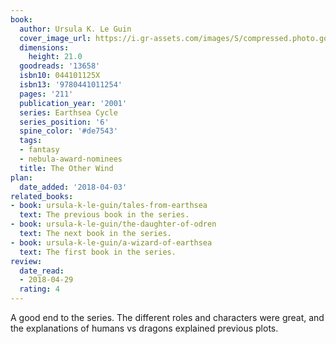 ```yaml
---
book:
  author: Ursula K. Le Guin
  cover_image_url: https://i.gr-assets.com/images/S/compressed.photo.goodreads.com/books/1309285821l/13658.jpg
  dimensions:
    height: 21.0
  goodreads: '13658'
  isbn10: 044101125X
  isbn13: '9780441011254'
  pages: '211'
  publication_year: '2001'
  series: Earthsea Cycle
  series_position: '6'
  spine_color: '#de7543'
  tags:
  - fantasy
  - nebula-award-nominees
  title: The Other Wind
plan:
  date_added: '2018-04-03'
related_books:
- book: ursula-k-le-guin/tales-from-earthsea
  text: The previous book in the series.
- book: ursula-k-le-guin/the-daughter-of-odren
  text: The next book in the series.
- book: ursula-k-le-guin/a-wizard-of-earthsea
  text: The first book in the series.
review:
  date_read:
  - 2018-04-29
  rating: 4
---
```


A good end to the series. The different roles and characters were great, and the explanations of humans vs dragons
explained previous plots.
